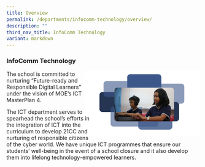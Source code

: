 ```yaml
---
title: Overview
permalink: /departments/infocomm-technology/overview/
description: ""
third_nav_title: InfoComm Technology
variant: markdown
---
```

### InfoComm Technology

<img src="/images/ICT.png" style="width:60%;margin-left:-15px;" align="right">

The school is committed to nurturing “Future-ready and Responsible Digital Learners” under the vision of MOE’s ICT MasterPlan 4.

The ICT department serves to spearhead the school’s efforts in the integration of ICT into the curriculum to develop 21CC and nurturing of responsible citizens of the cyber world. We have unique ICT programmes that ensure our students’ well-being in the event of a school closure and it also develop them into lifelong technology-empowered learners.